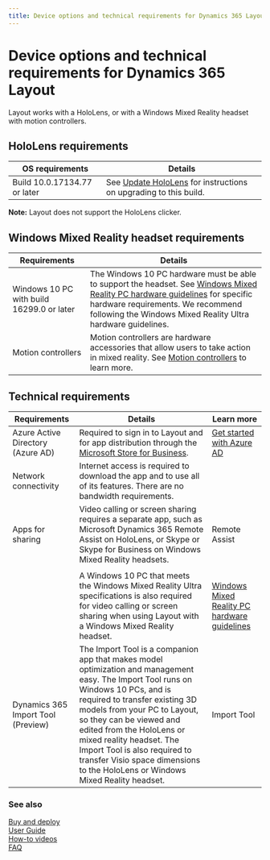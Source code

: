 ```yaml
---
title: Device options and technical requirements for Dynamics 365 Layout
---
```


# Device options and technical requirements for Dynamics 365 Layout

Layout works with a HoloLens, or with a Windows Mixed Reality headset with
motion controllers.

## HoloLens requirements

| **OS requirements**          | **Details**                                                                                                                           |
|------------------------------|---------------------------------------------------------------------------------------------------------------------------------------|
| Build 10.0.17134.77 or later | See [Update HoloLens](https://support.microsoft.com/help/12643/hololens-update-hololens) for instructions on upgrading to this build. |

**Note:** Layout does not support the HoloLens clicker.

## Windows Mixed Reality headset requirements

| **Requirements**                          | **Details**                                                                                                                                                                                                                                                                                                                          |
|-------------------------------------------|--------------------------------------------------------------------------------------------------------------------------------------------------------------------------------------------------------------------------------------------------------------------------------------------------------------------------------------|
| Windows 10 PC with build 16299.0 or later | The Windows 10 PC hardware must be able to support the headset. See [Windows Mixed Reality PC hardware guidelines](https://support.microsoft.com/en-us/help/4039260/windows-10-mixed-reality-pc-hardware-guidelines) for specific hardware requirements. We recommend following the Windows Mixed Reality Ultra hardware guidelines. |
| Motion controllers                        | Motion controllers are hardware accessories that allow users to take action in mixed reality. See [Motion controllers](https://docs.microsoft.com/en-us/windows/mixed-reality/motion-controllers) to learn more.                                                                                                                     |

Technical requirements
----------------------

| **Requirements**                   | **Details**                                                                                                                                                                                                                                                                                                                                                                                             | **Learn more**                                                                                                                                                |
|------------------------------------|---------------------------------------------------------------------------------------------------------------------------------------------------------------------------------------------------------------------------------------------------------------------------------------------------------------------------------------------------------------------------------------------------------|---------------------------------------------------------------------------------------------------------------------------------------------------------------|
| Azure Active Directory (Azure AD)  | Required to sign in to Layout and for app distribution through the [Microsoft Store for Business](https://docs.microsoft.com/en-us/microsoft-store/sign-up-microsoft-store-for-business).                                                                                                                                                                                                               | [Get started with Azure AD](https://docs.microsoft.com/en-us/azure/active-directory/get-started-azure-ad)                                                     |
| Network connectivity               | Internet access is required to download the app and to use all of its features. There are no bandwidth requirements.                                                                                                                                                                                                                                                                                    |                                                                                                                                                               |
| Apps for sharing                   | Video calling or screen sharing requires a separate app, such as Microsoft Dynamics 365 Remote Assist on HoloLens, or Skype or Skype for Business on Windows Mixed Reality headsets.                                                                                                                                                                                                                    | Remote Assist                                                                                                                                                 |
|                                    |                                                                                                                                                                                                                                                                                                                                                                                                         |                                                                                                                                                               |
|                                    | A Windows 10 PC that meets the Windows Mixed Reality Ultra specifications is also required for video calling or screen sharing when using Layout with a Windows Mixed Reality headset.                                                                                                                                                                                                                  | [Windows Mixed Reality PC hardware guidelines](https://support.microsoft.com/en-us/help/4039260/windows-10-mixed-reality-pc-hardware-guidelines)              |
| Dynamics 365 Import Tool (Preview) | The Import Tool is a companion app that makes model optimization and management easy. The Import Tool runs on Windows 10 PCs, and is required to transfer existing 3D models from your PC to Layout, so they can be viewed and edited from the HoloLens or mixed reality headset. The Import Tool is also required to transfer Visio space dimensions to the HoloLens or Windows Mixed Reality headset. | Import Tool                                                                                                                                                   |

### See also
[Buy and deploy](../licensing/buy-and-deploy.md)<br/>
[User Guide](user-guide.md)<br/>
[How-to videos](videos.md)<br/>
[FAQ](faq.md)<br/>
